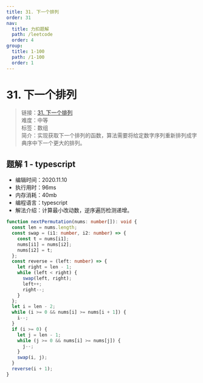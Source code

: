 ```yaml
---
title: 31. 下一个排列
order: 31
nav:
  title: 力扣题解
  path: /leetcode
  order: 4
group:
  title: 1-100
  path: /1-100
  order: 1
---
```


# 31. 下一个排列

> 链接：[31. 下一个排列](https://leetcode-cn.com/problems/next-permutation/)  
> 难度：中等  
> 标签：数组  
> 简介：实现获取下一个排列的函数，算法需要将给定数字序列重新排列成字典序中下一个更大的排列。

## 题解 1 - typescript

- 编辑时间：2020.11.10
- 执行用时：96ms
- 内存消耗：40mb
- 编程语言：typescript
- 解法介绍：计算最小改动数，逆序遍历检测递增。

```typescript
function nextPermutation(nums: number[]): void {
  const len = nums.length;
  const swap = (i1: number, i2: number) => {
    const t = nums[i1];
    nums[i1] = nums[i2];
    nums[i2] = t;
  };
  const reverse = (left: number) => {
    let right = len - 1;
    while (left < right) {
      swap(left, right);
      left++;
      right--;
    }
  };
  let i = len - 2;
  while (i >= 0 && nums[i] >= nums[i + 1]) {
    i--;
  }
  if (i >= 0) {
    let j = len - 1;
    while (j >= 0 && nums[i] >= nums[j]) {
      j--;
    }
    swap(i, j);
  }
  reverse(i + 1);
}
```
